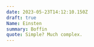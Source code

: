 ```yaml
---
date: 2023-05-23T14:12:10.150Z
draft: true
Name: Einsten
summary: Boffin
quote: Simple? Much complex.
---
```


